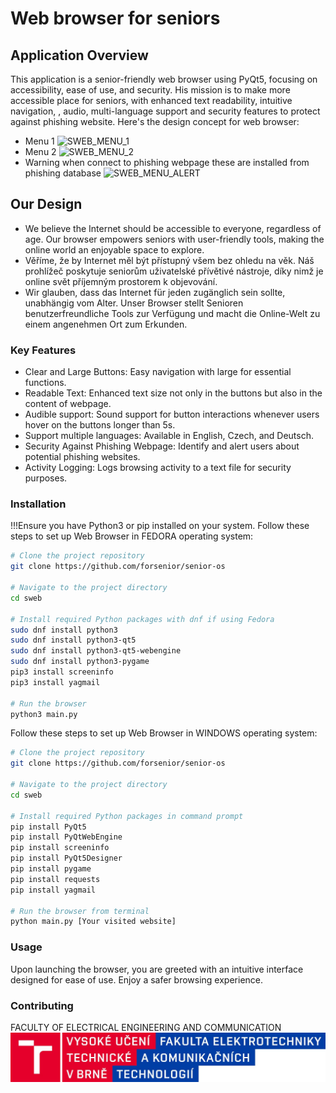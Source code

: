 # Web browser for seniors

## Application Overview
This application is a senior-friendly web browser using PyQt5, focusing on accessibility, ease of use, and security. His mission is to make more  accessible place for seniors, with enhanced text readability, intuitive navigation, , audio, multi-language support and security features to protect against phishing website.
Here's the design concept for web browser:
- Menu 1
![SWEB_MENU_1](https://github.com/forsenior/senior-os/blob/main/sweb/screens/SWEB_MENU_1.png)
- Menu 2
![SWEB_MENU_2](https://github.com/forsenior/senior-os/blob/main/sweb/screens/SWEB_MENU_2.png)
- Warning when connect to phishing webpage these are installed from phishing database
![SWEB_MENU_ALERT](https://github.com/forsenior/senior-os/blob/main/sweb/screens/SWEB_MENU_ALERT.png)

## Our Design
- We believe the Internet should be accessible to everyone, regardless of age. Our browser empowers seniors with user-friendly tools, making the online world an enjoyable space to explore.
- Věříme, že by Internet měl být přístupný všem bez ohledu na věk. Náš prohlížeč poskytuje seniorům uživatelské přívětivé nástroje, díky nimž je online svět příjemným prostorem k objevování.
- Wir glauben, dass das Internet für jeden zugänglich sein sollte, unabhängig vom Alter. Unser Browser stellt Senioren benutzerfreundliche Tools zur Verfügung und macht die Online-Welt zu einem angenehmen Ort zum Erkunden.

### Key Features
- Clear and Large Buttons: Easy navigation with large for essential functions.
- Readable Text: Enhanced text size not only in the buttons but also in the content of webpage.
- Audible support: Sound support for button interactions whenever users hover on the buttons longer than 5s.
- Support multiple languages: Available in English, Czech, and Deutsch.
- Security Against Phishing Webpage: Identify and alert users about potential phishing websites.
- Activity Logging: Logs browsing activity to a text file for security purposes.

### Installation
!!!Ensure you have Python3 or pip installed on your system.
Follow these steps to set up Web Browser in FEDORA operating system:
```bash
# Clone the project repository
git clone https://github.com/forsenior/senior-os

# Navigate to the project directory
cd sweb

# Install required Python packages with dnf if using Fedora
sudo dnf install python3
sudo dnf install python3-qt5
sudo dnf install python3-qt5-webengine
sudo dnf install python3-pygame
pip3 install screeninfo
pip3 install yagmail

# Run the browser
python3 main.py
```

Follow these steps to set up Web Browser in WINDOWS operating system:
```bash
# Clone the project repository
git clone https://github.com/forsenior/senior-os

# Navigate to the project directory
cd sweb

# Install required Python packages in command prompt
pip install PyQt5
pip install PyQtWebEngine
pip install screeninfo
pip install PyQt5Designer
pip install pygame
pip install requests
pip install yagmail

# Run the browser from terminal
python main.py [Your visited website]
```

### Usage
Upon launching the browser, you are greeted with an intuitive interface designed for ease of use. Enjoy a safer browsing experience.

### Contributing
FACULTY OF ELECTRICAL ENGINEERING AND COMMUNICATION
![SWEB_FEKT](https://github.com/forsenior/senior-os/blob/main/sconf/images/SWEB_FEKT_VUT_LOGO.jpg)
